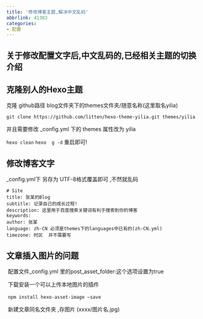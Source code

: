 ```yaml
---
title: '修改博客主题,解决中文乱码'
abbrlink: 41383
categories: 
- 配置
---
```




## 关于修改配置文字后,中文乱码的,已经相关主题的切换介绍

<!-- more -->

## 克隆别人的Hexo主题

克隆 github路径  blog文件夹下的themes文件夹/随意名称(这里取名yilia)

`git clone https://github.com/litten/hexo-theme-yilia.git themes/yilia`

并且需要修改   _config.yml  下的 themes  属性改为  yilia  

 `hexo clean`  `hexo  g -d` 重启即可!

## 修改博客文字

_config.yml下    另存为  UTF-8格式覆盖即可 ,不然就乱码

```oz
# Site
title: 张某的Blog
subtitle: 记录自己的成长过程!
description: 这里用于百度搜索关键词有利于搜索到你的博客
keywords:
author: 张某
language: zh-CN 必须是themes下的languages中已有的(zh-CN.yml)
timezone: 时区  并不需要写

```

## 文章插入图片的问题

​	配置文件_config.yml 里的post_asset_folder:这个选项设置为true 

​	下载安装一个可以上传本地图片的插件

​	`npm install hexo-asset-image –save`

​	新建文章同名文件夹 ,存图片  (xxxx/图片名.jpg)

